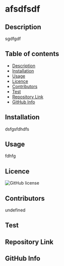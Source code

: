
# afsdfsdf

## Description

sgdfgdf

## Table of contents

- [Description](#Description)
- [Installation](#Installation)
- [Usage](#Usage)
- [Licence](#Licence)
- [Contributors](#Contributors)
- [Test](#Test)
- [Repository Link](#Repository)
- [GitHub Info](#GitHub) 

## Installation

dsfgsfdhdfs

## Usage

fdhfg

## Licence

![GitHub license](https://badgen.net/scoop/extras/license/deluge)

## Contributors

undefined

## Test

## Repository Link

## GitHub Info

    